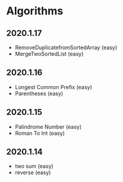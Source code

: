 # Algorithms

## 2020.1.17
   * RemoveDuplicatefromSortedArray (easy)
   * MergeTwoSortedList (easy)

## 2020.1.16
   * Longest Common Prefix (easy)
   * Parentheses (easy)

## 2020.1.15
   * Palindrome Number (easy)
   * Roman To Int (easy)

## 2020.1.14
  * two sum (easy)
  * reverse (easy)

